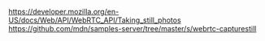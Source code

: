 
https://developer.mozilla.org/en-US/docs/Web/API/WebRTC_API/Taking_still_photos
https://github.com/mdn/samples-server/tree/master/s/webrtc-capturestill


